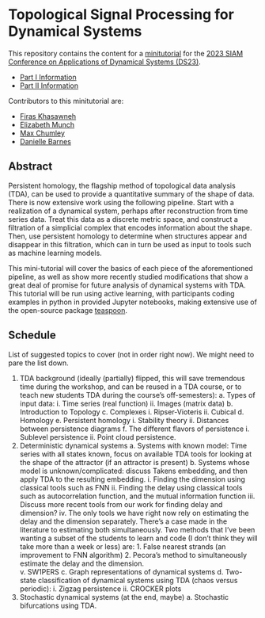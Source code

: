 #  Topological Signal Processing for Dynamical Systems

This repository contains the content for a [minitutorial](https://www.siam.org/conferences/cm/program/minitutorials/ds23-minitutorials) for the [2023 SIAM Conference on Applications of Dynamical Systems (DS23)](https://www.siam.org/conferences/cm/conference/ds23). 

- [Part I Information](https://meetings.siam.org/sess/dsp_programsess.cfm?SESSIONCODE=75586)
- [Part II Information](https://meetings.siam.org/sess/dsp_programsess.cfm?SESSIONCODE=77160)

Contributors to this minitutorial are:

- [Firas Khasawneh](firaskhasawneh.com)
- [Elizabeth Munch](elizabethmunch.com)
- [Max Chumley](https://www.linkedin.com/in/max-chumley)
- [Danielle Barnes](https://github.com/barnesd8) 

## Abstract

Persistent homology, the flagship method of topological data analysis (TDA), can be used to provide a quantitative summary of the shape of data.  There is now extensive work using the following pipeline. Start with a realization of a dynamical system, perhaps after reconstruction from time series data. Treat this data as a discrete metric space, and construct a filtration of a simplicial complex that encodes information about the shape.  Then, use persistent homology to determine when structures appear and disappear in this filtration, which can in turn be used as input to tools such as machine learning models. 

This mini-tutorial will cover the basics of each piece of the aforementioned pipeline, as well as show more recently studied modifications that show a great deal of promise for future analysis of dynamical systems with TDA. This tutorial will be run using active learning, with participants coding examples in python in provided Jupyter notebooks, making extensive use of the open-source package [teaspoon](https://github.com/TeaspoonTDA/teaspoon). 

## Schedule 


List of suggested topics to cover (not in order right now). We might need to pare the list down.

1. TDA background (ideally (partially) flipped, this will save tremendous time during the workshop, and can be reused in a TDA course, or to teach new students TDA during the course’s off-semesters):
  a. Types of input data:
    i. Time series (real function)
    ii. Images (matrix data)
  b. Introduction to Topology
  c. Complexes
    i. Ripser-Vioteris
    ii. Cubical
  d. Homology
  e. Persistent homology
    i. Stability theory
    ii. Distances between persistence diagrams
  f. The different flavors of persistence
    i. Sublevel persistence
    ii. Point cloud persistence.	
2. Deterministic dynamical systems
    a. Systems with known model: Time series with all states known, focus on available TDA tools for looking at the shape of the attractor (if an attractor is present)
    b. Systems whose model is unknown/complicated: discuss Takens embedding, and then apply TDA to the resulting embedding.
        i. Finding the dimension using classical tools such as FNN
        ii. Finding the delay using classical tools such as autocorrelation function, and the mutual information function
        iii. Discuss more recent tools from our work for finding delay and dimension?
        iv. The only tools we have right now rely on estimating the delay and the dimension separately. There’s a case made in the literature to estimating both simultaneously. Two methods that I’ve been wanting a subset of the students to learn and code (I don’t think they will take more than a week or less) are:
            1. False nearest strands (an improvement to FNN algorithm)
            2. Pecora’s method to simultaneously estimate the delay and the dimension.	
        v. SW1PERS
    c. Graph representations of dynamical systems
    d. Two-state classification of dynamical systems using TDA (chaos versus periodic):
        i. Zigzag persistence
        ii. CROCKER plots
3. Stochastic dynamical systems (at the end, maybe)
    a. Stochastic bifurcations using TDA.
